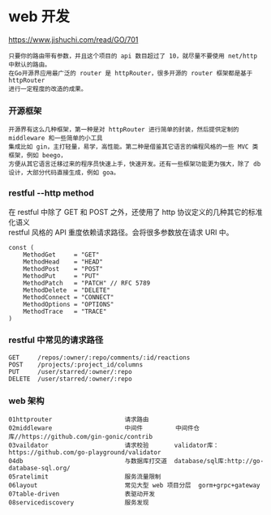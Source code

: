 # web 开发
https://www.jishuchi.com/read/GO/701
```text
只要你的路由带有参数，并且这个项目的 api 数目超过了 10，就尽量不要使用 net/http 中默认的路由。
在Go开源界应用最广泛的 router 是 httpRouter，很多开源的 router 框架都是基于 httpRouter 
进行一定程度的改造的成果。
```
### 开源框架
```text
开源界有这么几种框架，第一种是对 httpRouter 进行简单的封装，然后提供定制的 middleware 和一些简单的小工具
集成比如 gin，主打轻量，易学，高性能。第二种是借鉴其它语言的编程风格的一些 MVC 类框架，例如 beego，
方便从其它语言迁移过来的程序员快速上手，快速开发。还有一些框架功能更为强大，除了 db 设计，大部分代码直接生成，例如 goa。
```

### restful --http method
在 restful 中除了 GET 和 POST 之外，还使用了 http 协议定义的几种其它的标准化语义<br/>
restful 风格的 API 重度依赖请求路径。会将很多参数放在请求 URI 中。
```text
const (
    MethodGet     = "GET"
    MethodHead    = "HEAD"
    MethodPost    = "POST"
    MethodPut     = "PUT"
    MethodPatch   = "PATCH" // RFC 5789
    MethodDelete  = "DELETE"
    MethodConnect = "CONNECT"
    MethodOptions = "OPTIONS"
    MethodTrace   = "TRACE"
)
```

### restful 中常见的请求路径
 ```text
GET     /repos/:owner/:repo/comments/:id/reactions
POST    /projects/:project_id/columns
PUT     /user/starred/:owner/:repo
DELETE  /user/starred/:owner/:repo
```

### web 架构
```text
01httprouter                    请求路由
02middleware                    中间件         中间件仓库//https://github.com/gin-gonic/contrib
03vaildator                     请求校验       validator库：https://github.com/go-playground/validator
04db                            与数据库打交道  database/sql库:http://go-database-sql.org/
05ratelimit                     服务流量限制
06layout                        常见大型 web 项目分层  gorm+grpc+gateway
07table-driven                  表驱动开发
08servicediscovery              服务发现
```